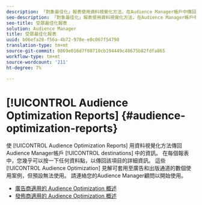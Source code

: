 ```yaml
---
description: 「對象最佳化」報表使用資料視覺化方法，在Audience Manager帳戶中傳回有關目標的資訊。 在每個報表中，您幾乎可以按一下任何資料點，以傳回該項目的詳細資訊。 這些「受眾最佳化」見解可套用至廣告和出版通道的數個使用案例，但預設無法使用。 請連絡您的Audience Manager顧問以開始使用。
seo-description: 「對象最佳化」報表使用資料視覺化方法，在Audience Manager帳戶中傳回有關目標的資訊。 在每個報表中，您幾乎可以按一下任何資料點，以傳回該項目的詳細資訊。 這些「受眾最佳化」見解可套用至廣告和出版通道的數個使用案例，但預設無法使用。 請連絡您的Audience Manager顧問以開始使用。
seo-title: 受眾最佳化報表
solution: Audience Manager
title: 受眾最佳化報表
uuid: b06efa28-f56a-4b72-978e-e0c067f54798
translation-type: tm+mt
source-git-commit: 0869e016d7f80710cb194449c48675b82fdfa865
workflow-type: tm+mt
source-wordcount: '211'
ht-degree: 7%

---
```



# [!UICONTROL Audience Optimization Reports] {#audience-optimization-reports}

使 [!UICONTROL Audience Optimization Reports] 用資料視覺化方法傳回Audience Manager帳戶 [!UICONTROL destinations] 中的資訊。 在每個報表中，您幾乎可以按一下任何資料點，以傳回該項目的詳細資訊。 這些 [!UICONTROL Audience Optimization] 見解可套用至廣告和出版通道的數個使用案例，但預設無法使用。 請連絡您的Audience Manager顧問以開始使用。

+ [廣告商適用的 Audience Optimization 概述](aor-advertisers/aor-advertisers.md)
+ [發佈商適用的 Audience Optimization 概述](aor-publishers/aor-publishers.md)